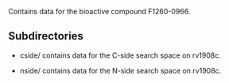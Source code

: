 Contains data for the bioactive compound F1260-0966.

## Subdirectories

- cside/ contains data for the C-side search space on rv1908c.

- nside/ contains data for the N-side search space on rv1908c.

